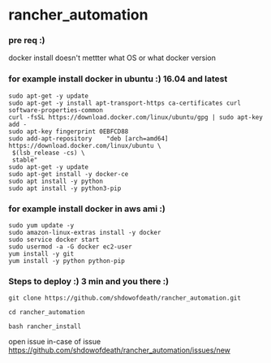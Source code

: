 # rancher_automation

### pre req :)
docker install doesn't mettter what OS or what docker version  



### for example install docker in ubuntu :) 16.04 and latest 
    sudo apt-get -y update 
    sudo apt-get -y install apt-transport-https ca-certificates curl software-properties-common
    curl -fsSL https://download.docker.com/linux/ubuntu/gpg | sudo apt-key add -
    sudo apt-key fingerprint 0EBFCD88 
    sudo add-apt-repository    "deb [arch=amd64] https://download.docker.com/linux/ubuntu \
     $(lsb_release -cs) \
     stable"
    sudo apt-get -y update
    sudo apt-get install -y docker-ce
    sudo apt install -y python
    sudo apt install -y python3-pip
    
### for example install docker in aws ami :) 
    sudo yum update -y
    sudo amazon-linux-extras install -y docker
    sudo service docker start
    sudo usermod -a -G docker ec2-user
    yum install -y git
    yum install -y python python-pip

### Steps to deploy :) 3 min and you there :)


    git clone https://github.com/shdowofdeath/rancher_automation.git

    cd rancher_automation

    bash rancher_install


open issue in-case of issue 
https://github.com/shdowofdeath/rancher_automation/issues/new 

